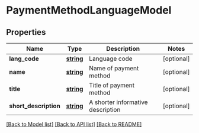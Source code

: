 # PaymentMethodLanguageModel

## Properties
Name | Type | Description | Notes
------------ | ------------- | ------------- | -------------
**lang_code** | [**string**](.md) | Language code | [optional] 
**name** | [**string**](.md) | Name of payment method | [optional] 
**title** | [**string**](.md) | Title of payment method | [optional] 
**short_description** | [**string**](.md) | A shorter informative description | [optional] 


[[Back to Model list]](../README.md#documentation-for-models) [[Back to API list]](../README.md#documentation-for-api-endpoints) [[Back to README]](../README.md)


